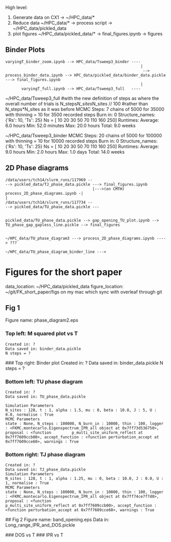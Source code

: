 High level:
1) Generate data on CX1 -> ~/HPC_data/*
2) Reduce data ~/HPC_data/* -> process script -> ~/HPC_data/pickled_data
3) plot figures ~/HPC_data/pickled_data/* -> final_figures.ipynb -> figures

## Binder Plots 


    varyingT_binder_zoom.ipynb --> HPC_data/Tsweep3_binder ----
                                                               |
                                                                --> process_binder_data.ipynb --> HPC_data/pickled_data/binder_data.pickle ---> final_figures.ipynb
                                                               |
           varyingT_full.ipynb --> HPC_data/Tsweep3_full   ----        


~/HPC_data/Tsweep3_full
    #with the new definition of steps as where the overall number of trials is N_steps*N_sites*N_sites // 100
    #rather than N_steps*N_sites as it was before
    MCMC Steps: 7 chains of 5000 for 35000 with thinning = 10 for 3500 recorded steps
    Burn in: 0
    Structure_names: {'Rs': 10, 'Ts': 25}
    Ns = [ 10  20  30  50  70 110 160 250]
    Runtimes: 
        Average: 6.0 hours
        Min: 52.0 minutes
        Max: 20.0 hours
        Total: 9.0 weeks

~/HPC_data/Tsweep3_binder
    MCMC Steps: 20 chains of 5000 for 100000 with thinning = 10 for 10000 recorded steps
    Burn in: 0
    Structure_names: {'Rs': 10, 'Ts': 25}
    Ns = [ 10  20  30  50  70 110 160 250]
    Runtimes: 
        Average: 9.0 hours
        Min: 2.0 hours
        Max: 1.0 days
        Total: 14.0 weeks
  
## 2D Phase diagrams
        
    /data/users/tch14/slurm_runs/117969 --                                                 --> pickled_data/TJ_phase_data.pickle ---> final_figures.ipynb
                                          |--->(on CMTH) process_2D_phase_diagrams.ipynb -|                                         |          
    /data/users/tch14/slurm_runs/117734 --                                                 --> pickled_data/TU_phase_data.pickle ---
                                                               
    
    pickled_data/TU_phase_data.pickle --> gap_opening_TU_plot.ipynb --> TU_phase_gap_gapless_line.pickle --> final_figures
    
    
    ~/HPC_data/TU_phase_diagram3 ---> process_2D_phase_diagrams.ipynb ----> ???
    
    ~/HPC_data/TU_phase_diagram_binder_line --->


# Figures for the short paper
data_location: ~/HPC_data/pickled_data
figure_location: ~/git/FK_short_paper/figs on my mac which sync with overleaf through git

## Fig 1
Figure name: phase_diagram2.eps

### Top left: M squared plot vs T
    Created in: ?
    Data saved in: binder_data.pickle
    N steps = ?

### Top right: Binder plot
    Created in: ?
    Data saved in: binder_data.pickle
    N steps = ?

### Bottom left: TU phase diagram
    Created in: ?
    Data saved in: TU_phase_data.pickle

    Simulation Parameters
    N_sites : 128, t : 1, alpha : 1.5, mu : 0, beta : 10.0, J : 5, U : 0.0, normalise : True
    MCMC Parameters
    state : None, N_steps : 100000, N_burn_in : 10000, thin : 100, logger : <FKMC.montecarlo.Eigenspectrum_IPR_all object at 0x7ff73d536750>, proposal : <function         p_multi_site_uniform_reflect at 0x7ff7609ccb00>, accept_function : <function perturbation_accept at 0x7ff7609cce60>, warnings : True

### Bottom right: TJ phase diagram
    Created in: ?
    Data saved in: TJ_phase_data.pickle
    Simulation Parameters
    N_sites : 128, t : 1, alpha : 1.25, mu : 0, beta : 10.0, J : 0.0, U : 1, normalise : True
    MCMC Parameters
    state : None, N_steps : 100000, N_burn_in : 10000, thin : 100, logger : <FKMC.montecarlo.Eigenspectrum_IPR_all object at 0x7ff74ce7f7d0>, proposal : <function     
    p_multi_site_uniform_reflect at 0x7ff7609ccb00>, accept_function : <function perturbation_accept at 0x7ff7609cce60>, warnings : True
    
## Fig 2
Figure name: band_opening.eps
Data in: Long_range_IPR_and_DOS.pickle

### DOS vs T
### IPR vs T

